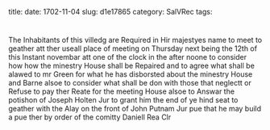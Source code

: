 title: 
date: 1702-11-04
slug: d1e17865
category: SalVRec
tags: 


<div markdown class="doc" id="d1e17865">


# 

The Inhabitants of this villedg are Required in Hir majestyes name to meet to geather att ther useall place of meeting on Thursday next being the 12th of this Instant novembar att one of the clock in the after noone to consider how how the minestry House shall be Repaired and to agree what shall be alawed to mr Green for what he has disborsted about the minestry House and Barne alsoe to consider what shall be don with those that neglectt or Refuse to pay ther Reate for the meeting House alsoe to Answar the potishon of Joseph Holten Jur to grant him the end of ye hind seat to geather with the Alay on the front of John Putnam Jur pue that he may build a pue ther by order of the comitty  Daniell Rea Clr
</div>